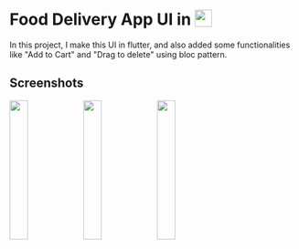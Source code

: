 # Food Delivery App UI in  <img src='http://sovitpoudel.com.np/wp-content/uploads/2019/01/flutter.png' height='30' width='30' align='top'>

In this project, I make this UI in flutter, and also added some functionalities like "Add to Cart" and "Drag to delete" using bloc pattern.

## Screenshots

<img src='https://github.com/veryfatwombat/FoodDelivery-App-UI/blob/master/ss/app_gif.gif' align='left' width='25%'>
<img src='https://github.com/veryfatwombat/FoodDelivery-App-UI/blob/master/ss/flutter_01.png' align='left' width='25%'>
<img src='https://github.com/veryfatwombat/FoodDelivery-App-UI/blob/master/ss/food_delivery_second_screen.jpeg' align='left' width='25%'>
